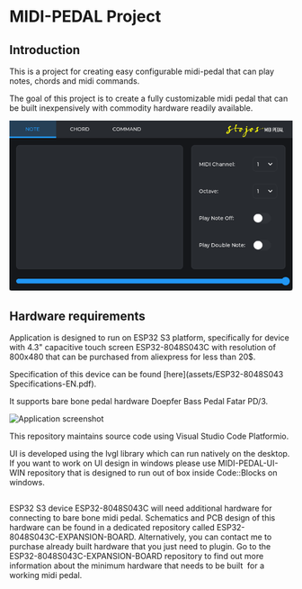 # MIDI-PEDAL Project

## Introduction

This is a project for creating easy configurable midi-pedal that can play notes, chords and midi commands.

The goal of this project is to create a fully customizable midi pedal that can be built inexpensively  with commodity hardware readily available. 

![Application screenshot](/assets/images/screen-shot.png)

## Hardware requirements
Application is designed to run on ESP32 S3 platform, specifically for device with 4.3" capacitive touch screen ESP32-8048S043C with resolution of 800x480 that can be purchased from aliexpress for less than 20$.

Specification of this device can be found [here](assets/ESP32-8048S043 Specifications-EN.pdf).

It supports bare bone pedal hardware Doepfer Bass Pedal Fatar PD/3.

![Application screenshot](/assets/images/doepfer-midi-pedal-pd3.jpg)



This repository maintains source code using Visual Studio Code Platformio.

UI is developed using the lvgl library which  can run natively on the desktop.
If you want to work on UI design in windows please use MIDI-PEDAL-UI-WIN repository that is designed to run out of box inside Code::Blocks on windows.

##
ESP32 S3 device ESP32-8048S043C will need additional hardware for connecting to bare bone midi pedal. 
Schematics and PCB design of this hardware can be found in a dedicated repository called ESP32-8048S043C-EXPANSION-BOARD. 
Alternatively, you can contact me to purchase already built hardware that you just need to plugin. 
Go to the ESP32-8048S043C-EXPANSION-BOARD repository to find out more information about the minimum hardware that needs to be built  for a working midi pedal.

 



